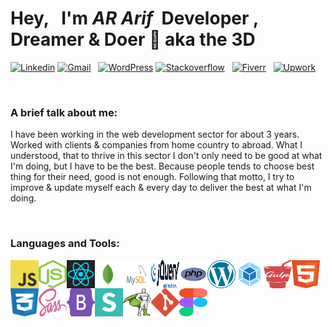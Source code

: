 # Hey, &nbsp; I'm _AR Arif_ &nbsp;Developer , Dreamer & Doer 👋 aka the 3D

[![Linkedin](https://img.shields.io/badge/Linkedin-connect--me-blue?logo=linkedin&style=for-the-badge&logoColor=white&labelColor=blue&color=mint)](https://www.linkedin.com/in/arifur-rahman-arif-51222a1b8/) [![Gmail](https://img.shields.io/badge/dev.ar.arif@gmail.com-d?logo=gmail&style=for-the-badge&logoColor=white&labelColor=red&color=blue)]() &nbsp; [![WordPress](https://img.shields.io/badge/Wordpress-d?logo=wordpress&style=for-the-badge&logoColor=white&labelColor=blue&color=23282d)](https://profiles.wordpress.org/devdrarif/#content-plugins)
[![Stackoverflow](https://img.shields.io/badge/stackoverflow-d?logo=stackoverflow&style=for-the-badge&logoColor=white&labelColor=orange&color=red)](https://stackoverflow.com/users/16214410/arifur-rahman-arif) &nbsp; [![Fiverr](https://img.shields.io/badge/fiverr-d?logo=fiverr&style=for-the-badge&logoColor=black&labelColor=1dbf73&color=blue)](https://www.fiverr.com/devdrarif?up_rollout=true) &nbsp; [![Upwork](https://img.shields.io/badge/upwork-d?logo=upwork&style=for-the-badge&logoColor=white&labelColor=14a800&color=blue)](https://www.upwork.com/freelancers/~014254f914c8244188)

<br />

### A brief talk about me:

I have been working in the web development sector for about 3 years.
Worked with clients & companies from home country to abroad. What I understood, that to thrive in this sector I don't only need to be good
at what I'm doing, but I have to be the best. Because people tends to choose best thing for their need, good is not enough.
Following that motto, I try to improve & update myself each & every day to deliver the best at what I'm doing.

<br />

### Languages and Tools:

<img align="left" margin="8px" alt="JavaScript" width="45" height="45" src="./Logos/logo-javascript.svg" title="JavaScript"/>
<img align="left" margin="8px" alt="NodeJS" width="45" height="45" src="./Logos/nodejs-icon.svg" title="NodeJS"/>
<img align="left" margin="8px" alt="React" width="45" height="45" src="./Logos/react.svg" title="React"/>
<img align="left" margin="8px" alt="MongoDB" width="45" height="45" src="./Logos/mongodb.svg" title="MongoDB"/>
<img align="left" margin="8px" alt="MySQL" width="45" height="45" src="./Logos/mysql.svg" title="MySQL"/>
<img align="left" margin="8px" alt="jQuery" width="45" height="45" src="./Logos/jquery.svg" title="jQuery"/>
<img align="left" margin="8px" alt="PHP" width="45" height="45" src="./Logos/php.svg" title="PHP"/>
<img align="left" margin="8px" alt="WordPress" width="45" height="45" src="./Logos/wordpress.svg" title="WordPress"/>
<img align="left" margin="8px" alt="Webpack" width="45" height="45" src="./Logos/webpack-icon.svg" title="Webpack"/>
<img align="left" margin="8px" alt="Gulp" width="45" height="45" src="./Logos/gulp.svg" title="Gulp"/>
<img align="left" margin="8px" alt="HTML" width="45" height="45" src="./Logos/html.svg" title="HTML"/>
<img align="left" margin="8px" alt="CSS" width="45" height="45" src="./Logos/css.svg" title="CSS"/>
<img align="left" margin="8px" alt="Sass" width="45" height="45" src="./Logos/sass.svg" title="Sass"/>
<img align="left" margin="8px" alt="Bootstrap" width="45" height="45" src="./Logos/bootstrap.svg" title="Bootstrap"/>
<img align="left" margin="8px" alt="Semantic" width="45" height="45" src="./Logos/semantic-ui.svg" title="Semantic"/>
<img align="left" margin="8px" alt="GSAP" width="45" height="45" src="./Logos/gsap-greensock.svg" title="GSAP"/>
<img align="left" margin="8px" alt="Git" width="45" height="45" src="./Logos/git-icon.svg" title="Git"/>
<img align="left" margin="8px" alt="Figma" width="45" height="45" src="./Logos/figma.svg" title="Figma"/>
